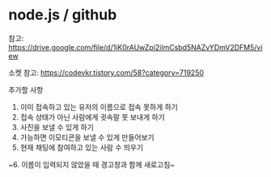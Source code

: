 # node.js / github
참고: https://drive.google.com/file/d/1jK0rAUwZpi2ilmCsbd5NAZvYDmV2DFM5/view

소켓 참고: https://codevkr.tistory.com/58?category=719250

추가할 사항
1. 이미 접속하고 있는 유저의 이름으로 접속 못하게 하기
2. 접속 상태가 아닌 사람에게 귓속말 못 보내게 하기
3. 사진을 보낼 수 있게 하기
4. 가능하면 이모티콘을 보낼 수 있게 만들어보기
5. 현재 채팅에 참여하고 있는 사람 수 띄우기

~6. 이름이 입력되지 않았을 때 경고창과 함께 새로고침~
